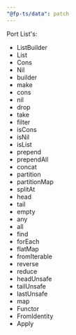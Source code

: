 ```yaml
---
"@fp-ts/data": patch
---
```


Port List's:

- ListBuilder
- List
- Cons
- Nil
- builder
- make
- cons
- nil
- drop
- take
- filter
- isCons
- isNil
- isList
- prepend
- prependAll
- concat
- partition
- partitionMap
- splitAt
- head
- tail
- empty
- any
- all
- find
- forEach
- flatMap
- fromIterable
- reverse
- reduce
- headUnsafe
- tailUnsafe
- lastUnsafe
- map
- Functor
- FromIdentity
- Apply
